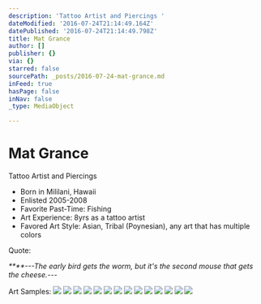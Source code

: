 ```yaml
---
description: 'Tattoo Artist and Piercings '
dateModified: '2016-07-24T21:14:49.164Z'
datePublished: '2016-07-24T21:14:49.798Z'
title: Mat Grance
author: []
publisher: {}
via: {}
starred: false
sourcePath: _posts/2016-07-24-mat-grance.md
inFeed: true
hasPage: false
inNav: false
_type: MediaObject

---
```

# Mat Grance

Tattoo Artist and Piercings 

* Born in Mililani, Hawaii
* Enlisted 2005-2008
* Favorite Past-Time: Fishing
* Art Experience: 8yrs as a tattoo artist
* Favored Art Style: Asian, Tribal (Poynesian), any art that has multiple colors

Quote: 

_****---The early bird gets the worm, but it's the second mouse that gets the cheese.---_

Art Samples:
![](https://the-grid-user-content.s3-us-west-2.amazonaws.com/8e36f91c-439e-4811-ac44-9883fb709dc6.jpg)
![](https://the-grid-user-content.s3-us-west-2.amazonaws.com/456872fc-b5f0-42b6-9cf3-e61c46c0a6b5.jpg)
![](https://the-grid-user-content.s3-us-west-2.amazonaws.com/9152335e-abd1-404c-9b53-5f2462e4c582.png)
![](https://the-grid-user-content.s3-us-west-2.amazonaws.com/d7de9e6d-aa3e-460c-a995-b5a04b0d6f0e.jpg)
![](https://the-grid-user-content.s3-us-west-2.amazonaws.com/b50837e9-5c70-40a1-b855-cef9acc991f1.jpg)
![](https://the-grid-user-content.s3-us-west-2.amazonaws.com/97c9a3e0-203c-4057-8882-9408fa7a6f7b.jpg)
![](https://the-grid-user-content.s3-us-west-2.amazonaws.com/f48e8aad-f804-4cd1-8837-e3b5f23c7bba.jpg)
![](https://the-grid-user-content.s3-us-west-2.amazonaws.com/001b00f1-8bab-4e47-ad39-9bb98d20709a.jpg)
![](https://the-grid-user-content.s3-us-west-2.amazonaws.com/cc25d9b4-c41b-4002-90b2-34694b0b051f.jpg)
![](https://the-grid-user-content.s3-us-west-2.amazonaws.com/8c9124d5-d1f4-4d03-a61a-dc1d76381a8b.jpg)
![](https://the-grid-user-content.s3-us-west-2.amazonaws.com/47a8c8ff-70b5-4dde-80f6-0f928ac81e40.jpg)
![](https://the-grid-user-content.s3-us-west-2.amazonaws.com/6d1dfd28-cf0c-4f51-898b-9ff4b080bc72.jpg)
![](https://the-grid-user-content.s3-us-west-2.amazonaws.com/76cb491b-7007-4e1c-979c-1505e47d68ce.jpg)
![](https://the-grid-user-content.s3-us-west-2.amazonaws.com/1e0839bb-63c4-4888-91ac-31fa1bc76f78.jpg)
